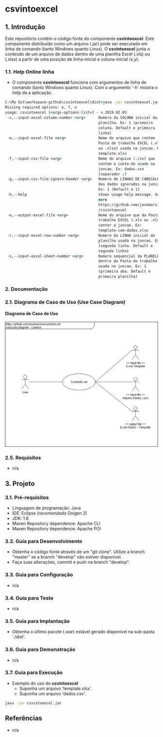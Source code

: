 # csvintoexcel

## 1. Introdução ##

Este repositório contém o código fonte do componente **csvintoexcel**. Este componente distribuído como um arquivo (.jar) pode ser executado em linha de comando (tanto Windows quanto Linux). O **csvintoexcel** junta o conteúdo de um arquivo de dados dentro de uma planilha Excel (.xls) ou (.xlsx) a partir de uma posição de linha-inicial e coluna-inicial (x,y).


### 1.1. Help Online linha

* O componente **csvintoexcel** funciona com argumentos de linha de comando (tanto Windows quanto Linux). Com o argumento '-h' mostra o help da a aplicação.

```bat
C:\My Git\workspace-github\csvintoexcel\dist>java -jar csvintoexcel.jar
Missing required options: e, f, o
usage: csvintoexcel [<args-options-list>] - v.2019.02.03
 -c,--input-excel-column-number <arg>      Numero da COLUNA inicial da
                                           planilha. Ex: 1 (primeira
                                           coluna. Default e primeira
                                           linha)
 -e,--input-excel-file <arg>               Nome do arquivo que contem
                                           Pasta de trabalho EXCEL (.xls
                                           ou .xlsx) usada na juncao. Ex:
                                           template.xlsx
 -f,--input-csv-file <arg>                 Nome do arquivo (.csv) que
                                           contem o conte·do usado na
                                           juncao. Ex: dados.csv
                                           (separador ;)
 -g,--input-csv-file-ignore-header <arg>   Numero de LINHAS DE CABECALHO
                                           dos dados ignorados na juncao.
                                           Ex: 1 (Default e 1)
 -h,--help                                 shows usage help message. See
                                           more
                                           https://github.com/josemarsilva
                                           /csvintoexcel
 -o,--output-excel-file <arg>              Nome do arquivo que da Pasta de
                                           trabalho EXCEL (.xls ou .xlsx)
                                           conter a juncao. Ex:
                                           template-com-dados.xlsx
 -r,--input-excel-row-number <arg>         Numero da LINHA inicial da
                                           planilha usada na juncao. Ex: 2
                                           (segunda linha. Default e
                                           segunda linha)
 -s,--input-excel-sheet-number <arg>       Numero sequencial da PLANILHA
                                           dentro da Pasta de trabalho
                                           usada na juncao. Ex: 1
                                           (primeira aba. Default e
                                           primeira planilha)
```




### 2. Documentação ###

### 2.1. Diagrama de Caso de Uso (Use Case Diagram) ###

#### Diagrama de Caso de Uso

![UseCaseDiagram](doc/UseCaseDiagram%20-%20Context%20-%20CsvIntoExcel.png)


### 2.5. Requisitos ###

* n/a


## 3. Projeto ##

### 3.1. Pré-requisitos ###

* Linguagem de programação: Java
* IDE: Eclipse (recomendado Oxigen 2)
* JDK: 1.8
* Maven Repository dependence: Apache CLI
* Maven Repository dependence: Apache POI

### 3.2. Guia para Desenvolvimento ###

* Obtenha o código fonte através de um "git clone". Utilize a branch "master" se a branch "develop" não estiver disponível.
* Faça suas alterações, commit e push na branch "develop".


### 3.3. Guia para Configuração ###

* n/a


### 3.4. Guia para Teste ###

* n/a


### 3.5. Guia para Implantação ###

* Obtenha o último pacote (.war) estável gerado disponível na sub-pasta './dist'.



### 3.6. Guia para Demonstração ###

* n/a


### 3.7. Guia para Execução ###

* Exemplo do uso do **csvintoexcel**  
    * Suponha um arquivo 'template.xlsx'.
    * Suponha um arquivo 'dados.csv'.

```bat
java -jar csvintoexcel.jar 

```


## Referências ##

* n/a
